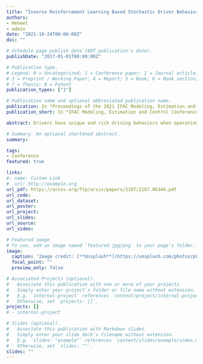 ```yaml
---
title: "Inverse Reinforcement Learning Based Stochastic Driver Behavior Learning"
authors:
- Mehmet
- admin
date: "2021-10-24T00:00:00Z"
doi: ""

# Schedule page publish date (NOT publication's date).
publishDate: "2017-01-01T00:00:00Z"

# Publication type.
# Legend: 0 = Uncategorized; 1 = Conference paper; 2 = Journal article;
# 3 = Preprint / Working Paper; 4 = Report; 5 = Book; 6 = Book section;
# 7 = Thesis; 8 = Patent
publication_types: ["1"]

# Publication name and optional abbreviated publication name.
publication: In *Proceedings of the 2021 IFAC Modeling, Estimation and Control Conference*
publication_short: In *IFAC Modeling, Estimation and Control Conference*

abstract: Drivers have unique and rich driving behaviors when operating vehicles in traffic. This paper presents a novel driver behavior learning approach that captures the uniqueness and richness of human driver behavior in realistic driving scenarios. A stochastic inverse reinforcement learning (SIRL) approach is proposed to learn a distribution of cost function, which represents the richness of the human driver behavior with a given set of driver-specific demonstrations. Evaluations are conducted on the realistic driving data collected from the 3D driver-in-the-loop driving simulation. The results show that the learned stochastic driver model is capable of expressing the richness of the human driving strategies under different realistic driving scenarios. Compared to the deterministic baseline driver model, the results reveal that the proposed stochastic driver behavior model can better replicate the driver's unique and rich driving strategies in a variety of traffic conditions.

# Summary. An optional shortened abstract.
summary:

tags:
- Conference
featured: true

links:
#- name: Custom Link
#  url: http://example.org
url_pdf: https://arxiv.org/ftp/arxiv/papers/2107/2107.06344.pdf
url_code:
url_dataset:
url_poster:
url_project:
url_slides:
url_source:
url_video:

# Featured image
# To use, add an image named `featured.jpg/png` to your page's folder.
image:
  caption: 'Image credit: [**Unsplash**](https://unsplash.com/photos/pLCdAaMFLTE)'
  focal_point: ""
  preview_only: false

# Associated Projects (optional).
#   Associate this publication with one or more of your projects.
#   Simply enter your project's folder or file name without extension.
#   E.g. `internal-project` references `content/project/internal-project/index.md`.
#   Otherwise, set `projects: []`.
projects: []
# - internal-project

# Slides (optional).
#   Associate this publication with Markdown slides.
#   Simply enter your slide deck's filename without extension.
#   E.g. `slides: "example"` references `content/slides/example/index.md`.
#   Otherwise, set `slides: ""`.
slides: ""
---
```

